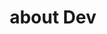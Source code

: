 ---
layout: list
title: about Dev
slug: dev
menu: true
submenu: false
order: 12
description: >
  about Dev
---